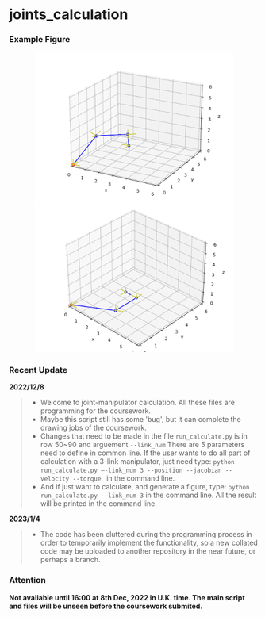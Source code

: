 # joints_calculation

### Example Figure
<div align=center>
<img src="https://github.com/FeiDao7943/joints_calculation/blob/main/example_figure/example.png" width="400px">
<img src="https://github.com/FeiDao7943/joints_calculation/blob/main/example_figure/example2.png" width="400px">
</div>


### Recent Update

**2022/12/8**
>* Welcome to joint-manipulator calculation. All these files are programming for the coursework.
>* Maybe this script still has some 'bug', but it can complete the drawing jobs of the coursework.
>* Changes that need to be made in the file `run_calculate.py` is in row 50~90 and arguement `--link_num`
There are 5 parameters need to define in common line. If the user wants to do all part of calculation with a 3-link manipulator, just need type:
`python run_calculate.py –-link_num 3 --position --jacobian --velocity --torque ` in the command line. 
>* And if just want to calculate, and generate a figure, type: `python run_calculate.py -–link_num 3` in the command line. All the result will be printed in the command line.

**2023/1/4** 
>* The code has been cluttered during the programming process in order to temporarily implement the functionality, so a new collated code may be uploaded to another repository in the near future, or perhaps a branch.


### Attention
**Not avaliable until 16:00 at 8th Dec, 2022 in U.K. time. The main script and files will be unseen before the coursework submited.**
